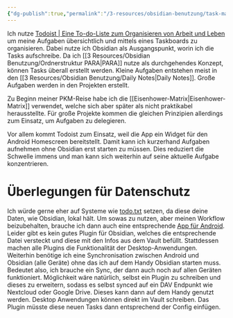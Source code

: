```yaml
---
{"dg-publish":true,"permalink":"/3-resources/obsidian-benutzung/task-management/","created":"2024-04-14T11:32:50.720+02:00","updated":"2024-04-26T15:02:36.310+02:00"}
---
```



Ich nutze [Todoist | Eine To-do-Liste zum Organisieren von Arbeit und Leben](https://todoist.com) um meine Aufgaben übersichtlich und mittels eines Taskboards zu organisieren. Dabei nutze ich Obsidian als Ausgangspunkt, worin ich die Tasks aufschreibe.
Da ich [[3 Resources/Obsidian Benutzung/Ordnerstruktur PARA\|PARA]] nutze als durchgehendes Konzept, können Tasks überall erstellt werden. Kleine Aufgaben entstehen meist in den [[3 Resources/Obsidian Benutzung/Daily Notes\|Daily Notes]]. Große Aufgaben werden in den Projekten erstellt.

Zu Beginn meiner PKM-Reise habe ich die [[Eisenhower-Matrix\|Eisenhower-Matrix]] verwendet, welche sich aber später als nicht praktikabel herausstellte. Für große Projekte kommen die gleichen Prinzipien allerdings zum Einsatz, um Aufgaben zu delegieren.

Vor allem kommt Todoist zum Einsatz, weil die App ein Widget für den Android Homescreen bereitstellt. Damit kann ich kurzerhand Aufgaben aufnehmen ohne Obsidian erst starten zu müssen. Dies reduziert die Schwelle immens und man kann sich weiterhin auf seine aktuelle Aufgabe konzentrieren.

# Überlegungen für Datenschutz

Ich würde gerne eher auf Systeme wie [todo.txt](http://todotxt.org) setzen, da diese deine Daten, wie Obsidian, lokal hält. Um sowas zu nutzen, aber meinen Workflow beizubehalten, brauche ich dann auch eine entsprechende [App für Android](https://play.google.com/store/apps/details?id=net.c306.ttsuper).
Leider gibt es kein gutes Plugin für Obsidian, welches die entsprechende Datei versteckt und diese mit den Infos aus dem Vault befüllt. Stattdessen machen alle Plugins die Funktionalität der Desktop-Anwendungen.
Weiterhin benötige ich eine Synchronisation zwischen Android und Obsidian (alle Geräte) ohne das ich auf dem Handy Obsidian starten muss. Bedeutet also, ich brauche ein Sync, der dann auch noch auf allen Geräten funktioniert. Möglichkeit wäre natürlich, selbst ein Plugin zu schreiben und dieses zu erweitern, sodass es selbst synced auf ein DAV Endpunkt wie Nextcloud oder Google Drive. Dieses kann dann auf dem Handy genutzt werden.
Desktop Anwendungen können direkt im Vault schreiben. Das Plugin müsste diese neuen Tasks dann entsprechend der Config einfügen.
